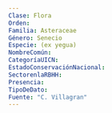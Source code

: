 ```yaml
---
Clase: Flora
Orden: 
Familia: Asteraceae
Género: Senecio
Especie: (ex yegua)
NombreComún: 
CategoríaUICN: 
EstadoConservaciónNacional: 
SectorenlaRBHH: 
Presencia: 
TipoDeDato: 
Fuente: "C. Villagran"
---
```

